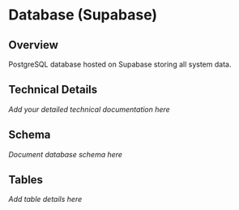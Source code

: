 # Database (Supabase)

## Overview
PostgreSQL database hosted on Supabase storing all system data.

## Technical Details
*Add your detailed technical documentation here*

## Schema
*Document database schema here*

## Tables
*Add table details here*